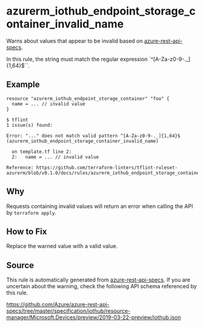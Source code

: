 <!--- This file generated by `tools/apispec-rule-gen/main.go`. DO NOT EDIT --->

# azurerm_iothub_endpoint_storage_container_invalid_name

Warns about values that appear to be invalid based on [azure-rest-api-specs](https://github.com/Azure/azure-rest-api-specs).

In this rule, the string must match the regular expression `^[A-Za-z0-9-._]{1,64}$``.

## Example

```hcl
resource "azurerm_iothub_endpoint_storage_container" "foo" {
  name = ... // invalid value
}
```

```
$ tflint
1 issue(s) found:

Error: "..." does not match valid pattern ^[A-Za-z0-9-._]{1,64}$ (azurerm_iothub_endpoint_storage_container_invalid_name)

  on template.tf line 2:
  2:   name = ... // invalid value

Reference: https://github.com/terraform-linters/tflint-ruleset-azurerm/blob/v0.1.0/docs/rules/azurerm_iothub_endpoint_storage_container_invalid_name.md

```

## Why

Requests containing invalid values will return an error when calling the API by `terraform apply`.

## How to Fix

Replace the warned value with a valid value.

## Source

This rule is automatically generated from [azure-rest-api-specs](https://github.com/Azure/azure-rest-api-specs). If you are uncertain about the warning, check the following API schema referenced by this rule.

https://github.com/Azure/azure-rest-api-specs/tree/master/specification/iothub/resource-manager/Microsoft.Devices/preview/2019-03-22-preview/iothub.json
